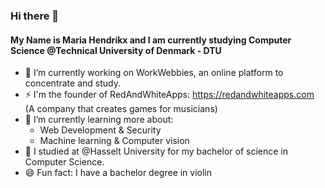 ### Hi there 👋
#### My Name is Maria Hendrikx and I am currently studying Computer Science @Technical University of Denmark - DTU
- 🔭 I’m currently working on WorkWebbies, an online platform to concentrate and study.
- ⚡ I'm the founder of RedAndWhiteApps: https://redandwhiteapps.com (A company that creates games for musicians)
- 🌱 I’m currently learning more about:
    - Web Development & Security
    - Machine learning & Computer vision
- 🌱 I studied at @Hasselt University for my bachelor of science in Computer Science.
- 😄 Fun fact: I have a bachelor degree in violin

<!--
**MariaH-1849886/MariaH-1849886** is a ✨ _special_ ✨ repository because its `README.md` (this file) appears on your GitHub profile.
Here are some ideas to get you started:
- 🔭 I’m currently working on ...
- 🌱 I’m currently learning ...
- 👯 I’m looking to collaborate on ...
- 🤔 I’m looking for help with ...
- 💬 Ask me about ...
- 📫 How to reach me: ...
- 😄 Pronouns: ...
- ⚡ Fun fact: ...
-->
